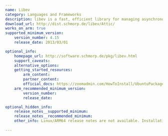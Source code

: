 ```yaml
---
name: Libev
category: Languages and Frameworks
description: libev is a fast, efficient library for managing asynchronous I/O and timers. It helps applications handle multiple events and callbacks smoothly, enhancing responsiveness.
download_url: http://dist.schmorp.de/libev/Attic/
works_on_arm: true
supported_minimum_version:
    version_number: 4.15
    release_date: 2013/03/01

optional_info:
    homepage_url: http://software.schmorp.de/pkg/libev.html
    support_caveats:
    alternative_options:
    getting_started_resources:
        arm_content: 
        partner_content: 
        official_docs: https://zoomadmin.com/HowToInstall/UbuntuPackage/libev-libevent-dev
    arm_recommended_minimum_version:
        version_number: 
        release_date: 

optional_hidden_info:
    release_notes__supported_minimum: 
    release_notes__recommended_minimum:
    other_info: Linux/ARM64 release notes are not available. Installation and Testing were done using "apt-get install libev-dev". The minimum version of libev 4.15 corresponds to ubuntu:14.04 and 4.33 to ubuntu:22.04.
    
---
```

